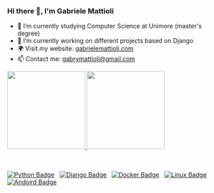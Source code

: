 ### Hi there 👋, I'm Gabriele Mattioli

- 🌱 I’m currently studying Computer Science at Unimore (master's degree) 
- 🔭 I’m currently working on different projects based on Django
- 🌍 Visit my website: <a href="https://gabrielemattioli.com" target="_blank">gabrielemattioli.com</a>
- 📫 Contact me: gabrymattioli@gmail.com


<div>
<a href="https://github.com/anuraghazra/github-readme-stats">
    <img src="https://github-readme-stats.vercel.app/api?username=mattiolato98&count_private=true&show_icons=true&theme=dracula&border_radius=15&include_all_commits=true&hide_border=true" height="180em" />
</a>
<a href="https://github.com/anuraghazra/github-readme-stats">
    <img src="https://github-readme-stats.vercel.app/api/top-langs/?username=mattiolato98&theme=dracula&border_radius=15&hide_border=true&layout=compact&langs_count=8" height="180em" />
</a>
</div>

<br>
<br>

[![Python Badge](https://img.shields.io/badge/-Python-d4a600?style=for-the-badge&logo=python&logoColor=white)](#) &nbsp;
[![Django Badge](https://img.shields.io/badge/-Django-092E20?style=for-the-badge&logo=django&logoColor=white)](#) &nbsp;
[![Docker Badge](https://img.shields.io/badge/-Docker-0db7ed?style=for-the-badge&logo=docker&logoColor=white)](#) &nbsp;
[![Linux Badge](https://img.shields.io/badge/-Linux-185c63?style=for-the-badge&logo=linux&logoColor=white)](#) &nbsp;
[![Andoird Badge](https://img.shields.io/badge/-Android-333333?style=for-the-badge&logo=android&logoColor)](#) &nbsp;

<!--
**mattiolato98/mattiolato98** is a ✨ _special_ ✨ repository because its `README.md` (this file) appears on your GitHub profile.

Here are some ideas to get you started:

- 🔭 I’m currently working on ...
- 🌱 I’m currently learning ...
- 👯 I’m looking to collaborate on ...
- 🤔 I’m looking for help with ...
- 💬 Ask me about ...
- 📫 How to reach me: ...
- 😄 Pronouns: ...
- ⚡ Fun fact: ...
-->
